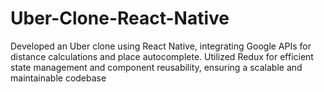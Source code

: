 # Uber-Clone-React-Native
Developed an Uber clone using React Native, integrating Google APIs for distance calculations and place autocomplete. Utilized Redux for efficient state management and component reusability, ensuring a scalable and maintainable codebase
